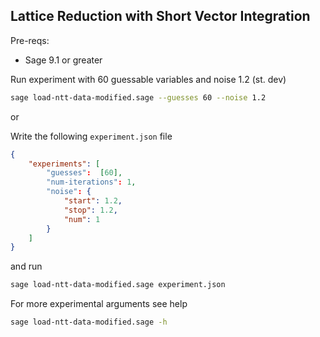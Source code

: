 
## Lattice Reduction with Short Vector Integration

Pre-reqs:

- Sage 9.1 or greater

Run experiment with 60 guessable variables and noise 1.2 (st. dev)

```bash
sage load-ntt-data-modified.sage --guesses 60 --noise 1.2
```

or 

Write the following `experiment.json` file

```json
{
    "experiments": [
        "guesses":  [60],
        "num-iterations": 1,
        "noise": {
            "start": 1.2,
            "stop": 1.2,
            "num": 1
        }
    ]
}
```

and run

```bash
sage load-ntt-data-modified.sage experiment.json
```

For more experimental arguments see help

```bash
sage load-ntt-data-modified.sage -h
```



